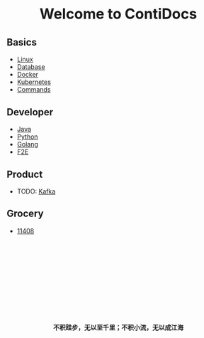 <p style="text-align: center; font-size: xx-large; font-weight: bolder;">Welcome to ContiDocs</p>

## Basics
* [Linux](basics/linux/README.md)
* [Database](basics/database/README.md)
* [Docker](basics/docker/README.md)
* [Kubernetes](basics/kubernetes/README.md)
* [Commands](basics/commands/README.md)

## Developer
* [Java](developer/java/README.md)
* [Python](developer/python/README.md)
* [Golang](developer/golang/README.md)
* [F2E](developer/F2E/README.md)

## Product
* TODO: [Kafka](product/kafka/README.md)

## Grocery
* [11408](grocery/README.md)

<br/><br/><br/><br/><br/><br/><br/><br/><br/><br/>

<p style="text-align: center; font-weight: bolder;">不积跬步，无以至千里；不积小流，无以成江海</p>
